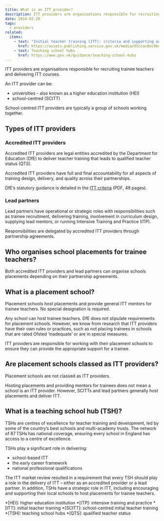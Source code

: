 ```yaml
---
title: What is an ITT provider?
description: ITT providers are organisations responsible for recruiting trainee teachers and delivering ITT courses
date: 2024-02-20
tags:
  - providers
related:
  items:
    - text: "Initial teacher training (ITT): criteria and supporting advice"
      href: https://assets.publishing.service.gov.uk/media/65ccac0ec96cf300126a3718/2024-25_ITT_criteria_and_supporting_advice.pdf
    - text: Teaching school hubs
      href: https://www.gov.uk/guidance/teaching-school-hubs
---
```


ITT providers are organisations responsible for recruiting trainee teachers and delivering ITT courses.

An ITT provider can be:

- universities - also known as a higher education institution (HEI)
- school-centred (SCITT)

School-centred ITT providers are typically a group of schools working together.

## Types of ITT providers

### Accredited ITT providers

Accredited ITT providers are legal entities accredited by the Department for Education (DfE) to deliver teacher training that leads to qualified teacher status (QTS).

Accredited ITT providers have full and final accountability for all aspects of training design, delivery, and quality across their partnerships.

DfE’s statutory guidance is detailed in the [ITT criteria](https://assets.publishing.service.gov.uk/media/64ef61b813ae15000d6e30c1/Initial_teacher_training_criteria_and_supporting_advice_2024_to_2025.pdf) (PDF, 49 pages).

### Lead partners

Lead partners have operational or strategic roles with responsibilities such as trainee recruitment, delivering training, involvement in curriculum design, supplying lead mentors, or running Intensive Training and Practice (ITP).

Responsibilities are delegated by accredited ITT providers through partnership agreements.

## Who organises school placements for trainee teachers?

Both accredited ITT providers and lead partners can organise schools placements depending on their partnership agreements.

## What is a placement school?

Placement schools host placements and provide general ITT mentors for trainee teachers. No special designation is required.

Any school can host trainee teachers. DfE does not stipulate requirements for placement schools. However, we know from research that ITT providers have their own rules or practices, such as not placing trainees in schools that are rated Ofsted ‘inadequate’ or are in special measures.

ITT providers are responsible for working with their placement schools to ensure they can provide the appropriate support for a trainee.

## Are placement schools classed as ITT providers?

Placement schools are not classed as ITT providers.

Hosting placements and providing mentors for trainees does not mean a school is an ITT provider. However, SCITTs and lead partners generally host placements and deliver ITT.

## What is a teaching school hub (TSH)?

TSHs are centres of excellence for teacher training and development, led by some of the country’s best schools and multi-academy trusts. The network of 87 TSHs has national coverage, ensuring every school in England has access to a centre of excellence.

TSHs play a significant role in delivering:

- school-based ITT
- the early career framework
- national professional qualifications

The ITT market review resulted in a requirement that every TSH should play a role in the delivery of ITT – either as an accredited provider or a lead partner. In addition, TSHs have a strategic role in ITT, including encouraging and supporting their local schools to host placements for trainee teachers.

*[HEI]: higher education institution
*[ITP]: intensive training and practice
*[ITT]: initial teacher training
*[SCITT]: school-centred initial teacher training
*[TSH]: teaching school hubs
*[QTS]: qualified teacher status
